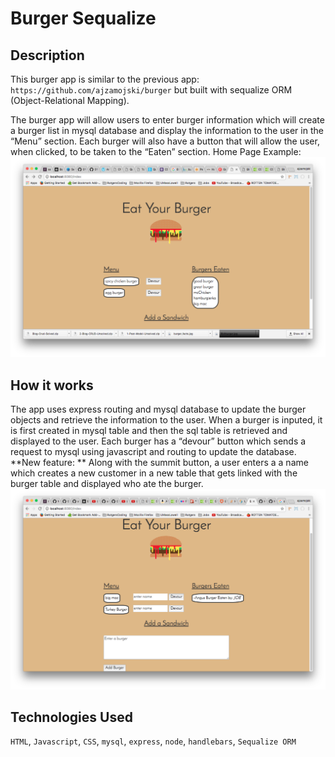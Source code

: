 # Burger Sequalize

## Description
This burger app is similar to the previous app: `https://github.com/ajzamojski/burger`
but built with sequalize ORM (Object-Relational Mapping).

The burger app will allow users to enter burger information which
will create a burger list in mysql database and display the 
information to the user in the “Menu” section. Each burger will
also have a button that will allow the user, when clicked, to
be taken to the “Eaten” section. Home Page Example:
![screenshot1](screenshot1.png)

## How it works
The app uses express routing and mysql database to update the
burger objects and retrieve the information to the user. When
a burger is inputed, it is first created in mysql table and then
the sql table is retrieved and displayed to the user. Each burger
has a “devour” button which sends a request to mysql using javascript
and routing to update the database. **New feature: ** Along with the summit
button, a user enters a a name which creates a new customer in a new
table that gets linked with the burger table and displayed who 
ate the burger. ![screenshot2](screenshot2.png)

## Technologies Used
`HTML`, `Javascript`, `CSS`, `mysql`, `express`, `node`, `handlebars`, `Sequalize ORM`